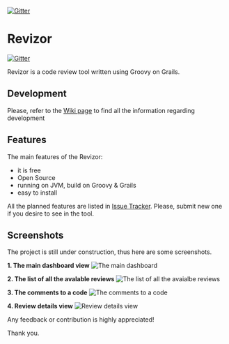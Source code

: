 [![Gitter](https://badges.gitter.im/Join%20Chat.svg)](https://gitter.im/w32blaster/revizor?utm_source=badge&utm_medium=badge&utm_campaign=pr-badge)

Revizor
=======

[![Gitter](https://badges.gitter.im/Join%20Chat.svg)](https://gitter.im/w32blaster/revizor?utm_source=badge&utm_medium=badge&utm_campaign=pr-badge&utm_content=badge)

Revizor is a code review tool written using Groovy on Grails. 

Development
-----------

Please, refer to the [Wiki page](https://github.com/w32blaster/revizor/wiki/How-to-prepare-developer-environment) to find all the 
information regarding development

Features
---------

The main features of the Revizor:

* it is free
* Open Source
* running on JVM, build on Groovy & Grails
* easy to install

All the planned features are listed in [Issue Tracker](https://github.com/w32blaster/revizor/issues). Please, submit
new one if you desire to see in the tool.

Screenshots
-----------

The project is still under construction, thus here are some screenshots.

**1. The main dashboard view**
![The main dashboard](http://ic.pics.livejournal.com/w32blaster/10219455/96917/96917_original.png)

**2. The list of all the avalable reviews**
![The list of all the avaialbe reviews](http://ic.pics.livejournal.com/w32blaster/10219455/97118/97118_original.png)

**3. The comments to a code**
![The comments to a code](http://ic.pics.livejournal.com/w32blaster/10219455/97365/97365_original.png)

**4. Review details view**
![Review details view](http://ic.pics.livejournal.com/w32blaster/10219455/97572/97572_original.png)

Any feedback or contribution is highly appreciated!

Thank you.
